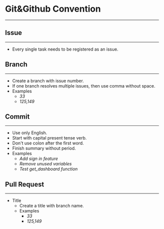 # Git&Github Convention

---

## Issue

---
- Every single task needs to be registered as an issue.


## Branch

---
- Create a branch with issue number.
- If one branch resolves multiple issues, then use comma without space. 
- Examples
  - *33*
  - *125,149*


## Commit

---
- Use only English.
- Start with capital present tense verb.
- Don't use colon after the first word.
- Finish summary without period.
- Examples
  - *Add sign in feature*
  - *Remove unused variables*
  - *Test get_dashboard function*

## Pull Request

--- 

- Title
  - Create a title with branch name.
  - Examples
    - *33*
    - *125,149*